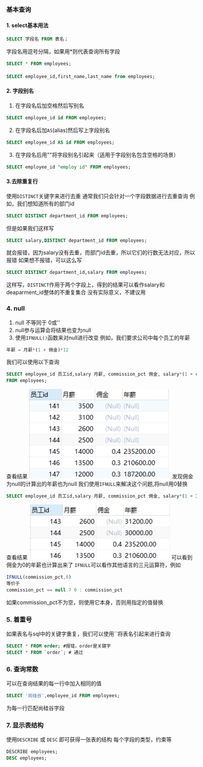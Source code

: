 ### 基本查询

#### 1. select基本用法

```sql
SELECT 字段名 FROM 表名；
```

字段名用逗号分隔，如果用*则代表查询所有字段


```sql
SELECT * FROM employees;

SELECT employee_id,first_name,last_name from employees;
```

#### 2. 字段别名

1. 在字段名后加空格然后写别名
  
```sql
SELECT employee_id id FROM employees;
```

2. 在字段名后加`AS`(alias)然后写上字段别名

```sql
SELECT employee_id AS id FROM employees;
```

3. 在字段名后用""将字段别名引起来（适用于字段别名包含空格的场景）

```sql
SELECT employee_id "employ id" FROM employees;
```

#### 3.去除重复行

使用`DISTINCT`关键字来进行去重
通常我们只会针对一个字段数据进行去重查询
例如，我们想知道所有的部门id

```sql
SELECT DISTINCT department_id FROM employees;
```

但是如果我们这样写

```sql
SELECT salary,DISTINCT department_id FROM employees;
```

就会报错，因为salary没有去重，而部门id去重，所以它们的行数无法对应，所以报错
如果想不报错，可以这么写

```sql
SELECT DISTINCT department_id,salary FROM employees;
```

这样写，`DISTINCT`作用于两个字段上，得到的结果可以看作salary和deaparment_id整体的不重复集合
没有实际意义，不建议用

### 4. null

1. null 不等同于 0或''
2. null参与运算会将结果也变为null
3. 使用`IFNULL()`函数来对null进行改变
例如，我们要求公司中每个员工的年薪

```sql
年薪 = 月薪*(1 + 佣金)*12
```

我们可以使用以下查询

```sql
SELECT employee_id 员工id,salary 月薪, commission_pct 佣金, salary*(1 + commission_pct)*12 年薪 
FROM employees;
```

查看结果
![avatar](../source/img/null.png)
发现佣金为null的计算出的年薪也为null
我们使用`IFNULL`来解决这个问题,将null用0替换

```sql
SELECT employee_id 员工id,salary 月薪, commission_pct 佣金, salary*(1 + IFNULL(commission_pct,0))*12 年薪 FROM employees;
```

查看结果
![avatar](../source/img/IFNULL.png)
可以看到佣金为0的年薪也计算出来了
`IFNULL`可以看作其他语言的三元运算符，例如

```javascript
IFNULL(commission_pct,0)
等价于
commission_pct == null ? 0 : commission_pct
```

如果commission_pct不为空，则使用它本身，否则用指定的值替换

### 5. 着重号

如果表名与sql中的关键字重复，我们可以使用``将表名引起来进行查询

```sql
SELECT * FROM order; #报错，order是关键字
SELECT * FROM `order`; # 通过
```

### 6. 查询常数

可以在查询结果的每一行中加入相同的值

```sql
SELECT '尚硅谷',employee_id FROM employees;
```

为每一行匹配尚硅谷字段

### 7. 显示表结构

使用`DESCRIBE` 或 `DESC` 即可获得一张表的结构
每个字段的类型，约束等

```sql
DESCRIBE employees;
DESC employees;
```
